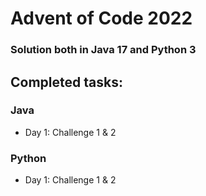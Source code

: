 # Advent of Code 2022

### Solution both in Java 17 and Python 3

## Completed tasks:

### Java
- Day 1: Challenge 1 & 2

### Python
- Day 1: Challenge 1 & 2

